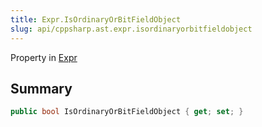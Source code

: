 ```yaml
---
title: Expr.IsOrdinaryOrBitFieldObject
slug: api/cppsharp.ast.expr.isordinaryorbitfieldobject
---
```

Property in [Expr](/api/cppsharp/ast/expr)

## Summary



```csharp
public bool IsOrdinaryOrBitFieldObject { get; set; }
```

